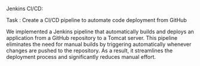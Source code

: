 Jenkins CI/CD:

Task : Create a CI/CD pipeline to automate code deployment from GitHub

We implemented a Jenkins pipeline that automatically builds and deploys an application from a GitHub repository to a Tomcat server. This pipeline eliminates the need for manual builds by triggering automatically whenever changes are pushed to the repository. As a result, it streamlines the deployment process and significantly reduces manual effort.
